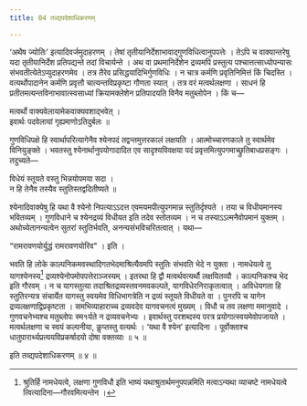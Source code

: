 ```yaml
---
title: 04 तव्द्यपदेशाधिकरणम्

---
```

‘अथैष ज्योतिः’ इत्यादिवर्जमुदाहरणम् । तेषां तृतीयानिर्देशाभावाद्गुणविधित्वानुपपत्तेः । तेऽपि च वाक्यान्तरेषु यदा तृतीयानिर्देश प्रतिपद्यन्ते तदां विचार्यन्ते । अथ वा प्रथमानिर्देशेन द्रव्यमपि प्रस्तुत्य पश्चात्तत्साध्योपन्यासः संभवतीत्येतेऽप्युदाहरणमेव । तत्र तैरेव प्रसिद्धयादिभिर्गुणविधिः । न चात्र कर्मणि प्रवृतिनिमित्तं किं चिदस्ति । वत्यर्थोपादानेन कर्मणि प्रवृत्तौ चात्यन्तविप्रकृष्टा गौणता स्यात् । तत्र वरं मत्वर्थलक्षणा । साधनं हि प्रतीतमत्यन्तविनाभावात्स्वसाध्यां क्रियामक्लेशेन प्रतिपादयति विनैव मतुब्लोपेन । किं च—

मत्वर्थो वाक्यवेलायामेकवाक्यवशाद्भवेत् ।  
इवार्थः पदवेलायां गृह्यमाणोऽतिदुर्बलः ॥  


गुणविधिपक्षे हि स्वार्थापरित्यागेनैव श्येनपदं तद्वन्तमुत्तरकालं लक्षयति । आत्मोच्चारणकाले तु स्वार्थमेव विनियुङ्क्ते । भवतस्तु श्येनार्थानुपयोगादादित एव सादृश्यविवक्षया पदं प्रवृत्तमित्युपगमाच्छ्रुतिबाधप्रसङ्गः । तदुच्यते—

विधेयं स्तूयते वस्तु भिन्नयोपमया सदा ।  
न हि तेनैव तस्यैव स्तुतिस्तद्वदितीष्यते ॥  


श्येनादिवाक्येषु हि यथा वै श्येनो निपत्याऽऽदत्त एवमयमपीत्युपगमान्न स्तुतिर्दृश्यते । तया च विधीयमानस्य भवितव्यम् । गुणविधाने च श्येनद्रव्यं विधीयत इति तदेव स्तोतव्यम । न च तस्याऽऽत्मनैवोपमानं युक्तम् । अथोच्येतानन्यत्वेन सुतरां स्तुतिर्भवति, अनन्यसंभविचरितत्वात् । यथा—

“रामरावणयोर्युद्धं रामरावणयोरिव" । इति ।  


भवति हि लोके काल्पनिकमवस्थादिगतभेदमाश्रित्यैवमपि स्तुतिः संभवति भेदे न युक्ता । नामधेयत्वे तु यागश्येनस्य[^1] द्रव्यश्येनोपमोपपत्तेराञ्जस्यम् । इतरथा हि द्वौ मत्वर्थवत्यर्थौ लक्षयितव्यौ । काल्पनिकश्च भेद इति गौरवम् । न च यागस्तुत्या तदाश्रितद्रव्यस्तवनमवकल्पते, यागविधेरनिराकृतत्वात् । अविधेयगता हि स्तुतिरन्यत्र संचार्येत यागस्तु स्वयमेव विधिभागत्रेति न द्रव्यं स्तूयते विधीयते वा । पुनरपि च यागेन द्रव्यलक्षणाद्विप्रकृष्टता । समभिव्याहाराच्च द्रव्यवदेव यागवचनत्वं मुख्यम् । विधौ च तव लक्षणा ममानुवादे । गुणवचनेभ्यश्च मतुब्लोपः स्म१र्यते न द्रव्यवचनेभ्यः । इवार्थस्तु परशब्दस्य परत्र प्रयोगात्स्वयमेवोपजायते । मत्वर्थलक्षणा च स्वयं कल्पनीया, कॢप्तस्तु वत्यर्थः । ‘यथा वै श्येन’ इत्यादिना । पूर्वोक्ताश्च धातुपारार्थ्यप्रत्ययविप्रकर्षादयो दोषा वक्तव्याः ॥ ५ ॥

[^1]: श्रुतिर्हि नामधेयत्वे, लक्षणा गुणविधौ इति भाष्यं यथाश्रुतार्थमनुपपन्नमिति मत्वाऽन्यथा व्याचष्टे नामधेयत्वे त्वित्यादिना—गौरवमित्यन्तेन ।


इति तव्द्यपदेशाधिकरणम् ॥ ४ ॥